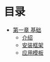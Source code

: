 # 目录

* [第一章 基础](chapters/chapter-01/01-01.md)
  * [介绍](chapters/chapter-01/01-02.md)
  * [安装框架](chapters/chapter-01/01-03.md)
  * [应用模板](chapters/chapter-01/01-04.md)

